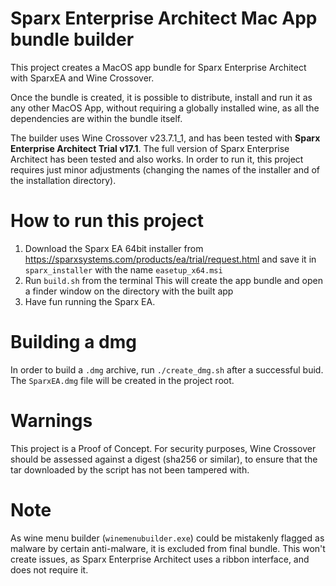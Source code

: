 # Sparx Enterprise Architect Mac App bundle builder

This project creates a MacOS app bundle for Sparx Enterprise Architect with SparxEA and Wine Crossover.

Once the bundle is created, it is possible to distribute, install and run it as any other MacOS App, without requiring a globally installed wine, as all the dependencies are within the bundle itself.

The builder uses Wine Crossover v23.7.1_1, and has been tested with **Sparx Enterprise Architect Trial v17.1**. The full version of Sparx Enterprise Architect has been tested and also works. In order to run it, this project requires just minor adjustments (changing the names of the installer and of the installation directory).

# How to run this project 

1) Download the Sparx EA 64bit installer from https://sparxsystems.com/products/ea/trial/request.html and save it in `sparx_installer` with the name `easetup_x64.msi`
2) Run `build.sh` from the terminal This will create the app bundle and open a finder window on the directory with the built app
3) Have fun running the Sparx EA.

# Building a dmg

In order to build a `.dmg` archive, run `./create_dmg.sh` after a successful buid. The `SparxEA.dmg` file will be created in the project root.

# Warnings

This project is a Proof of Concept. For security purposes, Wine Crossover should be assessed against a digest (sha256 or similar), to ensure that the tar downloaded by the script has not been tampered with.

# Note

As wine menu builder (`winemenubuilder.exe`) could be mistakenly flagged as malware by certain anti-malware, it is excluded from final bundle. This won't create issues, as Sparx Enterprise Architect uses a ribbon interface, and does not require it.
